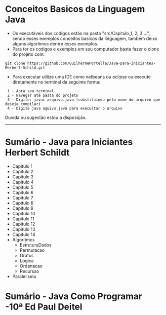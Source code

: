 # Conceitos Basicos da Linguagem Java

- Os executáveis dos codigos estão na pasta "src/Capitulo_1, 2, 3 ...", sendo esses exemplos conceitos basicos da linguagem, também deixo alguns algoritmos dentre esses exemplos.
- Para ter os codigos e exemplos em seu computador basta fazer o clone do projeto com:     
~~~ 
git clone https://github.com/GuilhermePortella/Java-para-iniciantes-Herbert-Schild.git
~~~

- Para executar utilize uma IDE como netbeans ou eclipse ou execute diretamente no terminal da seguinte forma:
~~~
 1 - Abra seu terminal
 2 - Navegar até pasta do projeto
 3 - Digite: javac arquivo.java (substituindo pelo nome do arquivo que deseja compilar)
 4 - Digite java aquivo.java para execultar o arquivo 
~~~
 
 Duvida ou sugestão estou a disposição.
 
 
 ---------------------
 
# Sumário - Java para Iniciantes Herbert Schildt
 
  - Capitulo 1 
  - Capitulo 2
  - Capitulo 3 
  - Capitulo 4
  - Capitulo 5 
  - Capitulo 6 
  - Capitulo 7 
  - Capitulo 8 
  - Capitulo 9 
  - Capitulo 10 
  - Capitulo 11
  - Capitulo 12
  - Capitulo 13
  - Capitulo 14
  - Algoritmos
     - EstruturaDados
     - Permutacao
     - Grafos
     - Logica
     - Ordenacao
     - Recursao
  - Paralelismo
  
  
  # Sumário - Java Como Programar -10ª Ed Paul Deitel
